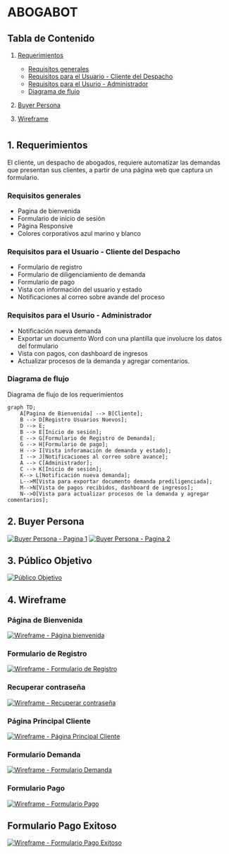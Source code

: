 # ABOGABOT

## Tabla de Contenido

 1. [Requerimientos](#1-requerimientos)
    - [Requisitos generales](#requisitos-generales)
    - [Requisitos para el Usuario - Cliente del Despacho](#requisitos-para-el-usuario---cliente-del-despacho)
    - [Requisitos para el Usurio - Administrador](#requisitos-para-el-usurio---administrador)
    - [Diagrama de flujo](#diagrama-de-flujo)
  2. [Buyer Persona](#2-buyer-persona)

  4. [Wireframe](#3-wireframe)
#

## 1. Requerimientos

El cliente, un despacho de abogados, requiere automatizar las demandas que presentan sus clientes, a partir de una página web que captura un formulario.

### Requisitos generales

- Pagina de bienvenida
- Formulario de inicio de sesión
- Página Responsive
- Colores corporativos azul marino y blanco

### Requisitos para el Usuario - Cliente del Despacho

- Formulario de registro
- Formulario de diligenciamiento de demanda
- Formulario de pago
- Vista con información del usuario y estado
- Notificaciones al correo sobre avande del proceso

### Requisitos para el Usurio - Administrador

- Notificación nueva demanda
- Exportar un documento Word con una plantilla que involucre los datos del formulario
- Vista con pagos, con dashboard de ingresos
- Actualizar procesos de la demanda y agregar comentarios.

### Diagrama de flujo

Diagrama de flujo de los requerimientos

```mermaid
graph TD;
    A[Pagina de Bienvenida] --> B[Cliente];
    B --> D[Registro Usuarios Nuevos];
    D --> E;
    B --> E[Inicio de sesión];
    E --> G[Formulario de Registro de Demanda];
    G --> H[Formulario de pago];
    H --> I[Vista inforamación de demanda y estado];
    I --> J[Notificaciones al correo sobre avance];
    A --> C[Administrador];
    C --> K[Inicio de sesión];
    K--> L[Notificación nueva demanda];
    L-->M[Vista para exportar documento demanda prediligenciada];
    M-->N[Vista de pagos recibidos, dashboard de ingresos];
    N-->O[Vista para actualizar procesos de la demanda y agregar comentarios];
```
## 2. Buyer Persona

[![Buyer Persona - Pagina 1](images/buyerPersonaPageOne.png "Buyer Persona - Pagina 1")](images/buyerPersonaPageOne.png "Buyer Persona - Pagina 1")
[![Buyer Persona - Pagina 2](images/buyerPersonaPageTwo.png "Buyer Persona - Pagina 2")](images/buyerPersonaPageTwo.png "Buyer Persona - Pagina 2")

## 3. Público Objetivo

[![Público Objetivo](images/publicoObjetivo.png "Público Objetivo")](images/publicoObjetivo.png "Público Objetivo")

## 4. Wireframe

### Página de Bienvenida
[![Wireframe - Página bienvenida](images/pgina_de_bienvenida.png "Wireframe - Página bienvenida")](images/pgina_de_bienvenida.png "Wireframe - Página bienvenida")
### Formulario de Registro
[![Wireframe - Formulario de Registro](images/formulario_de_registro.png "Wireframe - Formulario de Registro")](images/formulario_de_registro.png "Wireframe - Formulario de Registro")
### Recuperar contraseña
[![Wireframe - Recuperar contraseña](images/recuperar_contrasea.png "Wireframe - Recuperar contraseña")](images/recuperar_contrasea.png "Wireframe - Recuperar contraseña")
### Página Principal Cliente
[![Wireframe - Página Principal Cliente](images/pgina_principal_cliente.png "Wireframe - Página Principal Cliente")](images/pgina_principal_cliente.png "Wireframe - Página Principal Cliente")
### Formulario Demanda
[![Wireframe - Formulario Demanda](images/formulario_demanda.png "Wireframe - Formulario Demanda")](images/formulario_demanda.png "Wireframe - Formulario Demanda")
### Formulario Pago
[![Wireframe - Formulario Pago](images/formulario_pago.png "Wireframe - Formulario Pago")](images/formulario_pago.png "Wireframe - Formulario Pago")
## Formulario Pago Exitoso
[![Wireframe - Formulario Pago Exitoso](images/formulario_pago_exitoso.png "Wireframe - Formulario Pago Exitoso")](images/formulario_pago_exitoso.png "Wireframe - Formulario Pago Exitoso")

